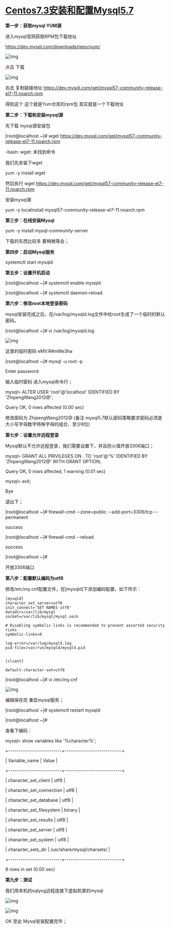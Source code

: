 # [Centos7.3安装和配置Mysql5.7](https://www.cnblogs.com/wishwzp/p/7113403.html)



**第一步：获取mysql YUM源**

进入mysql官网获取RPM包下载地址

<https://dev.mysql.com/downloads/repo/yum/>

 

![img](https://images2015.cnblogs.com/blog/812323/201707/812323-20170703223302534-1634260227.png)

 

点击 下载

![img](https://images2015.cnblogs.com/blog/812323/201707/812323-20170703223317159-1093514181.png)

 

右击 复制链接地址 <https://dev.mysql.com/get/mysql57-community-release-el7-11.noarch.rpm>

 

得到这个  这个就是Yum仓库的rpm包 其实就是一个下载地址

 

**第二步：下载和安装mysql源**

先下载 mysql源安装包

[root@localhost ~]# wget https://dev.mysql.com/get/mysql57-community-release-el7-11.noarch.rpm

-bash: wget: 未找到命令

我们先安装下wget 

yum -y install wget

然后执行 wget <https://dev.mysql.com/get/mysql57-community-release-el7-11.noarch.rpm>

 

安装mysql源

yum -y localinstall mysql57-community-release-el7-11.noarch.rpm 

 

**第三步：在线安装Mysql**

yum -y install mysql-community-server

下载的东西比较多 要稍微等会；

 

**第四步：启动Mysql服务**

systemctl start mysqld

 

**第五步：设置开机启动**

[root@localhost ~]# systemctl enable mysqld

[root@localhost ~]# systemctl daemon-reload

 

**第六步：修改root本地登录密码**

mysql安装完成之后，在/var/log/mysqld.log文件中给root生成了一个临时的默认密码。

[root@localhost ~]# vi /var/log/mysqld.log

![img](https://images2015.cnblogs.com/blog/812323/201707/812323-20170703223338878-454043388.png)

这里的临时密码 eMV.R#mWe3ha

 

[root@localhost ~]#  mysql -u root -p

Enter password: 

输入临时密码 进入mysql命令行；

mysql> ALTER USER 'root'@'localhost' IDENTIFIED BY 'ZhipengWang2012@';

Query OK, 0 rows affected (0.00 sec)

修改密码为 ZhipengWang2012@    (备注 mysql5.7默认密码策略要求密码必须是大小写字母数字特殊字母的组合，至少8位) 

 

**第七步：设置允许远程登录**

Mysql默认不允许远程登录，我们需要设置下，并且防火墙开放3306端口；

mysql> GRANT ALL PRIVILEGES ON *.* TO 'root'@'%' IDENTIFIED BY 'ZhipengWang2012@' WITH GRANT OPTION;

Query OK, 0 rows affected, 1 warning (0.01 sec)

mysql> exit;

Bye

退出下；

[root@localhost ~]# firewall-cmd --zone=public --add-port=3306/tcp --permanent

success

[root@localhost ~]# firewall-cmd --reload

success

[root@localhost ~]# 

开放3306端口

 

**第八步：配置默认编码为utf8**

修改/etc/my.cnf配置文件，在[mysqld]下添加编码配置，如下所示：



```
[mysqld]
character_set_server=utf8
init_connect='SET NAMES utf8'
datadir=/var/lib/mysql
socket=/var/lib/mysql/mysql.sock

# Disabling symbolic-links is recommended to prevent assorted security risks
symbolic-links=0

log-error=/var/log/mysqld.log
pid-file=/var/run/mysqld/mysqld.pid


[client]

default-character-set=utf8
```



[root@localhost ~]# vi /etc/my.cnf

![img](https://images2015.cnblogs.com/blog/812323/201707/812323-20170703223353847-841905189.png)

编辑保存完 重启mysql服务；

[root@localhost ~]# systemctl restart mysqld

[root@localhost ~]# 

查看下编码：

mysql> show variables like '%character%';

+--------------------------+----------------------------+

| Variable_name            | Value                      |

+--------------------------+----------------------------+

| character_set_client     | utf8                       |

| character_set_connection | utf8                       |

| character_set_database   | utf8                       |

| character_set_filesystem | binary                     |

| character_set_results    | utf8                       |

| character_set_server     | utf8                       |

| character_set_system     | utf8                       |

| character_sets_dir       | /usr/share/mysql/charsets/ |

+--------------------------+----------------------------+

8 rows in set (0.00 sec)

 

**第九步：测试**

我们用本机的sqlyog远程连接下虚拟机里的mysql

![img](https://images2015.cnblogs.com/blog/812323/201707/812323-20170703223410894-1305204344.png)

 

 ![img](https://images2015.cnblogs.com/blog/812323/201707/812323-20170703223418378-419041886.png)

 

 OK 至此 Mysql安装配置完毕；